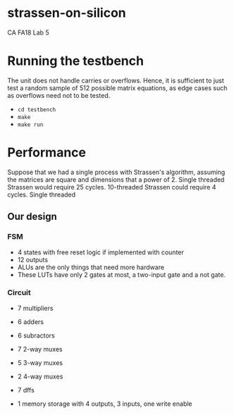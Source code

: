 # strassen-on-silicon
CA FA18 Lab 5 

# Running the testbench
The unit does not handle carries or overflows.
Hence, it is sufficient to just test a random sample of 512 possible matrix equations, as edge cases such as overflows need not to be tested.

- `cd testbench`
- `make`
- `make run`

# Performance

Suppose that we had a single process with Strassen's algorithm, assuming the matrices are square and dimensions that a power of 2.
Single threaded Strassen would require 25 cycles.
10-threaded Strassen could require 4 cycles.
Single threaded

## Our design

### FSM
- 4 states with free reset logic if implemented with counter
- 12 outputs
- ALUs are the only things that need more hardware
- These LUTs have only 2 gates at most, a two-input gate and a not gate.

### Circuit
- 7 multipliers
- 6 adders
- 6 subractors

- 7 2-way muxes
- 5 3-way muxes
- 2 4-way muxes
- 7 dffs
- 1 memory storage with 4 outputs, 3 inputs, one write enable
